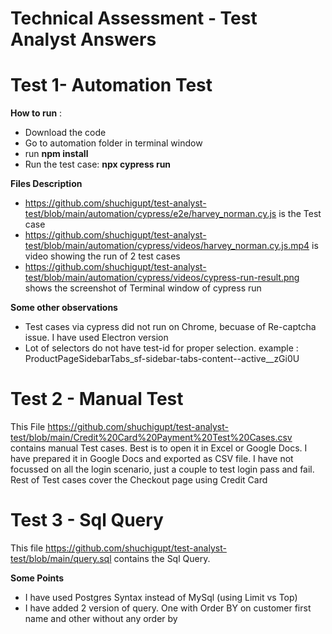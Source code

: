 # Technical Assessment - Test Analyst  Answers

# Test 1- Automation Test
**How to run** :
- Download the code
- Go to automation folder in terminal window
- run __npm install__
- Run the test case: __npx cypress run__

**Files Description**
- https://github.com/shuchigupt/test-analyst-test/blob/main/automation/cypress/e2e/harvey_norman.cy.js is the Test case
- https://github.com/shuchigupt/test-analyst-test/blob/main/automation/cypress/videos/harvey_norman.cy.js.mp4 is video showing the run of 2 test cases
- https://github.com/shuchigupt/test-analyst-test/blob/main/automation/cypress/videos/cypress-run-result.png shows the screenshot of Terminal window of cypress run

**Some other observations**
- Test cases via cypress did not run on Chrome, becuase of Re-captcha issue. I have used Electron version
- Lot of selectors do not have test-id for proper selection. example : ProductPageSidebarTabs_sf-sidebar-tabs-content--active__zGi0U

# Test 2 - Manual Test
This File https://github.com/shuchigupt/test-analyst-test/blob/main/Credit%20Card%20Payment%20Test%20Cases.csv contains manual Test cases. Best is to open it in Excel or Google Docs. I have prepared it in Google Docs and exported as CSV file. 
I have not focussed on all the login scenario, just a couple to test login pass and fail. Rest of Test cases cover the Checkout page using Credit Card


# Test 3 - Sql Query
This file https://github.com/shuchigupt/test-analyst-test/blob/main/query.sql contains the Sql Query. 

**Some Points**
- I have used Postgres Syntax instead of MySql (using Limit vs Top)
- I have added 2 version of query. One with Order BY on customer first name and other without any order by

